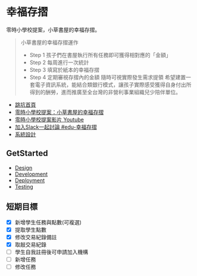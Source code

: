 # 幸福存摺

零時小學校提案，小草書屋的幸福存摺。

> 小草書屋的幸福存摺運作
> - Step 1 孩子們在書屋執行所有任務即可獲得相對應的「金額」
> - Step 2 每周進行一次統計
> - Step 3 填寫於紙本的幸福存摺
> - Step 4 定期審視存摺內的金額 隨時可視實際發生需求提領
> 希望建置一套電子資訊系統，能結合類銀行模式，讓孩子實際感受獲得自身付出所得到的酬勞，進而推廣至全台灣的非營利事業組織兒少陪伴單位。

- [跳坑首頁](https://g0v.hackmd.io/hYxXZzK0TW6S6cD2mpSWdQ)
- [零時小學校提案：小草書屋的幸福存摺](https://g0v.hackmd.io/isRy-pOZQ2Kihcynk76NYQ?both)
- [零時小學校提案影片 Youtube](https://www.youtube.com/watch?v=GG0jMVxhxWM&t=9910s)
- [加入Slack一起討論 #edu-幸福存摺](https://join.slack.com/share/zt-f64325zp-vOAnaPHGu49Cfj_wjWPLiQ)
- [系統設計](https://g0v.hackmd.io/3PktZ7w-Rkua5SS8k38uUA)

## GetStarted

- [Design](./documentation/Design.md)
- [Development](./documentation/Development.md)
- [Deployment](./documentation/Deployment.md)
- [Testing](./documentation/Testing.md)

## 短期目標

- [x] 新增學生任務與點數(可複選)
- [x] 提取學生點數
- [x] 修改交易紀錄備註
- [x] 取敲交易紀錄
- [ ] 學生自我註冊後可申請加入機構
- [ ] 新增任務
- [ ] 修改任務